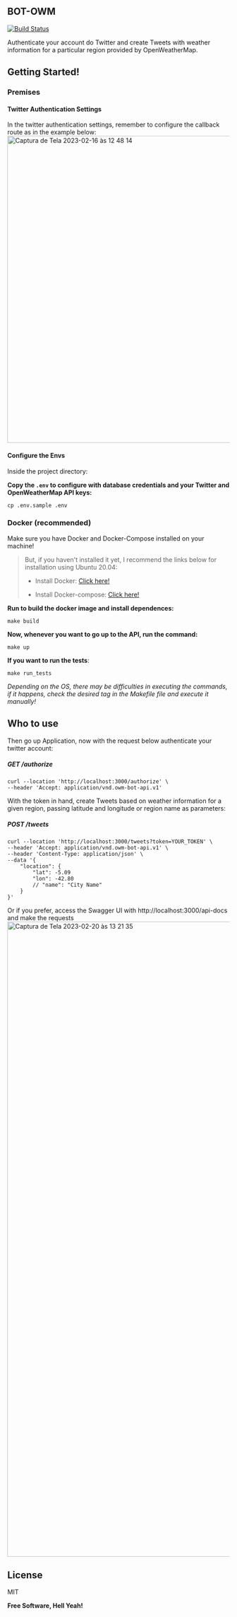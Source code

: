 ## **BOT-OWM**
<a href="https://github.com/padualima/bot-owm-api/actions/workflows/rubyonrails.yml">
    <img alt="Build Status" src="https://github.com/padualima/bot-owm-api/actions/workflows/rubyonrails.yml/badge.svg">
</a>

Authenticate your account do Twitter and create Tweets with weather information for a particular region provided by OpenWeatherMap.

## **Getting Started!**

### **Premises**

#### **Twitter Authentication Settings**


In the twitter authentication settings, remember to configure the callback route as in the example below:
<img width="695" alt="Captura de Tela 2023-02-16 às 12 48 14" src="https://user-images.githubusercontent.com/31924649/219417624-b952d690-2ec3-4487-8c97-aa208035f3a9.png">

#### **Configure the Envs**
Inside the project directory:

**Copy the `.env` to configure with database credentials and your Twitter and OpenWeatherMap API keys:**
```
cp .env.sample .env
```

### **Docker (recommended)**

Make sure you have Docker and Docker-Compose installed on your machine!

> But, if you haven't installed it yet, I recommend the links below for installation using Ubuntu 20.04:
>
>  * Install Docker: [Click here!](https://www.digitalocean.com/community/tutorials/how-to-install-and-use-docker-on-ubuntu-20-04-pt)
>
>  * Install Docker-compose: [Click here!](https://www.digitalocean.com/community/tutorials/how-to-install-and-use-docker-compose-on-ubuntu-20-04-pt)

**Run to build the docker image and install dependences:**
```
make build
```

**Now, whenever you want to go up to the API, run the command:**
```
make up
```

**If you want to run the tests**:
```
make run_tests
```

*Depending on the OS, there may be difficulties in executing the commands, if it happens, check the desired tag in the Makefile file and execute it manually!*

## **Who to use**
Then go up Application, now with the request below authenticate your twitter account:
##### GET /authorize
```
curl --location 'http://localhost:3000/authorize' \
--header 'Accept: application/vnd.owm-bot-api.v1'
```

With the token in hand, create Tweets based on weather information for a given region, passing latitude and longitude or region name as parameters:
##### POST /tweets
```
curl --location 'http://localhost:3000/tweets?token=YOUR_TOKEN' \
--header 'Accept: application/vnd.owm-bot-api.v1' \
--header 'Content-Type: application/json' \
--data '{
    "location": {
        "lat": -5.09
        "lon": -42.80
        // "name": "City Name"
    }
}'
```

Or if you prefer, access the Swagger UI with http://localhost:3000/api-docs and make the requests
<img width="1438" alt="Captura de Tela 2023-02-20 às 13 21 35" src="https://user-images.githubusercontent.com/31924649/220158537-a5c0816d-3e9b-4285-8962-aefc9a8a51bf.png">

## **License**

MIT

**Free Software, Hell Yeah!**
